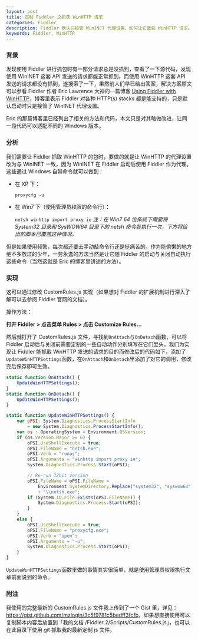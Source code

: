 ```yaml
---
layout: post
title: 定制 Fiddler 之抓获 WinHTTP 请求
categories: Fiddler
description: Fiddler 默认只接管 WinINET 代理设置，如何让它截获 WinHTTP 请求。
keywords: Fiddler, WinHTTP
---
```


### 背景

发现使用 Fiddler 进行抓包时有一部分请求总是没抓到，查看了一下源代码，发现使用 WinINET 这套 API 发送的请求都能正常抓到，而使用 WinHTTP 这套 API 发送的请求都没有抓到，遂搜索了一下，果然前人们早已给出答案，解决方案原文可以参看 Fiddler 作者 Eric Lawrence 大神的一篇博客 [Using Fiddler with WinHTTP](http://blogs.telerik.com/fiddler/posts/13-04-29/using-fiddler-with-winhttp)，博客里表示 Fiddler 对各种 HTTP(s) stacks 都是能支持的，只是默认启动时只是接管了 WinINET 代理设置。

Eric 的那篇博客里已经列出了相关的方法和代码，本文只是对其略做改进，让同一段代码可以适配不同的 Windows 版本。

### 分析

我们需要让 Fiddler 抓取 WinHTTP 的包时，要做的就是让 WinHTTP 的代理设置改为与 WinINET 一致，因为 WinINET 在 Fiddler 启动后使用 Fiddler 作为代理。这些通过 Windows 自带命令就可以做到：

* 在 XP 下：

  `proxycfg -u`

* 在 Win7 下（使用管理员权限的命令行）：

  `netsh winhttp import proxy ie`
  *注：在 Win7 64 位系统下需要将 System32 目录和 SysWOW64 目录下的 netsh 命令各执行一次，下方将给出的脚本已覆盖这种情况。*

但是如果使用频繁，每次都还要去手动敲命令行还是挺痛苦的，作为能偷懒的地方绝不多放过的少年，一劳永逸的方法当然是让它随 Fiddler 的启动与关闭自动执行这些命令（当然这就是 Eric 的博客里讲述的方法）。

### 实现

这可以通过修改 CustomRules.js 实现（如果想对 Fiddler 的扩展机制进行深入了解可以去参阅 Fiddler 官网的文档）。

操作方法：

**打开 Fiddler > 点击菜单 Rules > 点击 Customize Rules...**

然后就打开了 CustomRules.js 文件，寻找到`OnAttach`与`OnDetach`函数，可以将 Fiddler 启动后与关闭前需要定制的一些自动动作分别填写在它们里头，我们为实现让 Fiddler 能抓取 WinHTTP 发送的请求的目的而修改后的代码如下，添加了`UpdateWinHTTPSettings`函数，在`OnAttach`和`OnDetach`里添加了对它的调用，修改完后保存即可生效。

```js
static function OnAttach() {
    UpdateWinHTTPSettings();
}
static function OnDetach() {
    UpdateWinHTTPSettings();
}

static function UpdateWinHTTPSettings() {
    var oPSI: System.Diagnostics.ProcessStartInfo
        = new System.Diagnostics.ProcessStartInfo();
    var os : OperatingSystem = Environment.OSVersion;
    if (os.Version.Major >= 6) {
        oPSI.UseShellExecute = true;
        oPSI.FileName = "netsh.exe";
        oPSI.Verb = "runas";
        oPSI.Arguments = "winhttp import proxy ie";
        System.Diagnostics.Process.Start(oPSI);

        // Re-run 32bit version
        oPSI.FileName = oPSI.FileName =
            Environment.SystemDirectory.Replace("system32", "syswow64")
            + "\\netsh.exe";
        if (System.IO.File.Exists(oPSI.FileName)) {
            System.Diagnostics.Process.Start(oPSI);
        }
    }
    else {
        oPSI.UseShellExecute = true;
        oPSI.FileName = "proxycfg.exe";
        oPSI.Verb = "open";
        oPSI.Arguments = "-u";
        System.Diagnostics.Process.Start(oPSI);
    }
}
```

`UpdateWinHTTPSettings`函数里做的事情其实很简单，就是使用管理员权限执行文章前面说到的命令。

### 附注

我使用的完整最新的 CustomRules.js 文件我上传到了一个 Gist 里，详见：<https://gist.github.com/mzlogin/3c5f9781c5bedff3fcfb>，如果想直接使用可以复制脚本内容后放置到「我的文档 /Fiddler 2/Scripts/CustomRules.js」，也可以在此目录下使用 git 抓取我的最新定制 js 文件。
